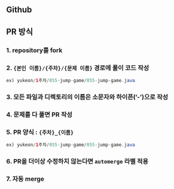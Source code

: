 ## Github

## PR 방식
### 1. repository를 fork
### 2. `{본인 이름}/{주차}/{문제 이름}` 경로에 풀이 코드 작성
```java
ex) yukeon/1주차/055-jump-game/055-jump-game.java
```
### 3. 모든 파일과 디렉토리의 이름은 소문자와 하이픈(’-’)으로 작성
### 4. 문제를 다 풀면 PR 작성
### 5. PR 양식 : `{주차}_{이름}`
```java
ex) yukeon/1주차/055-jump-game/055-jump-game.java
```
### 6. PR을 더이상 수정하지 않는다면 `automerge` 라벨 적용
### 7. 자동 merge


